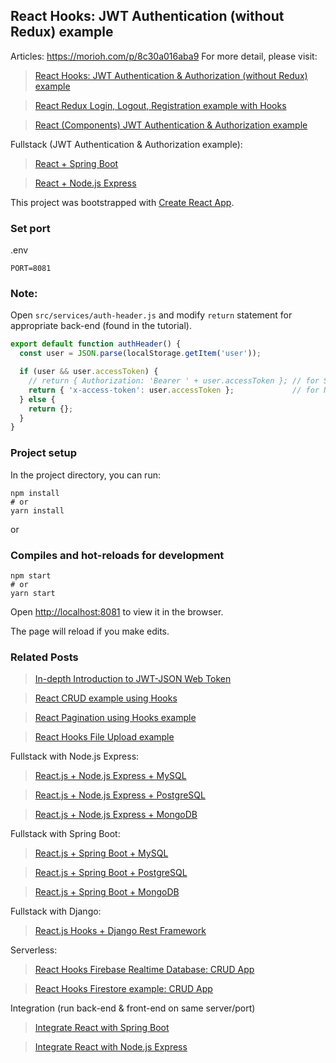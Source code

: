 ## React Hooks: JWT Authentication (without Redux) example
Articles: https://morioh.com/p/8c30a016aba9
For more detail, please visit:
> [React Hooks: JWT Authentication & Authorization (without Redux) example](https://bezkoder.com/react-hooks-jwt-auth/)

> [React Redux Login, Logout, Registration example with Hooks](https://bezkoder.com/react-hooks-redux-login-registration-example/)

> [React (Components) JWT Authentication & Authorization example](https://bezkoder.com/react-jwt-auth/)

Fullstack (JWT Authentication & Authorization example):
> [React + Spring Boot](https://bezkoder.com/spring-boot-react-jwt-auth/)

> [React + Node.js Express](https://bezkoder.com/react-express-authentication-jwt/)

This project was bootstrapped with [Create React App](https://github.com/facebook/create-react-app).

### Set port
.env
```
PORT=8081
```

### Note:
Open `src/services/auth-header.js` and modify `return` statement for appropriate back-end (found in the tutorial).

```js
export default function authHeader() {
  const user = JSON.parse(localStorage.getItem('user'));

  if (user && user.accessToken) {
    // return { Authorization: 'Bearer ' + user.accessToken }; // for Spring Boot back-end
    return { 'x-access-token': user.accessToken };             // for Node.js Express back-end
  } else {
    return {};
  }
}
```

### Project setup

In the project directory, you can run:

```
npm install
# or
yarn install
```

or

### Compiles and hot-reloads for development

```
npm start
# or
yarn start
```

Open [http://localhost:8081](http://localhost:8081) to view it in the browser.

The page will reload if you make edits.

### Related Posts
> [In-depth Introduction to JWT-JSON Web Token](https://bezkoder.com/jwt-json-web-token/)

> [React CRUD example using Hooks](https://bezkoder.com/react-hooks-crud-axios-api/)

> [React Pagination using Hooks example](https://bezkoder.com/react-pagination-hooks/)

> [React Hooks File Upload example](https://bezkoder.com/react-hooks-file-upload/)

Fullstack with Node.js Express:
> [React.js + Node.js Express + MySQL](https://bezkoder.com/react-node-express-mysql/)

> [React.js + Node.js Express + PostgreSQL](https://bezkoder.com/react-node-express-postgresql/)

> [React.js + Node.js Express + MongoDB](https://bezkoder.com/react-node-express-mongodb-mern-stack/)

Fullstack with Spring Boot:
> [React.js + Spring Boot + MySQL](https://bezkoder.com/react-spring-boot-crud/)

> [React.js + Spring Boot + PostgreSQL](https://bezkoder.com/spring-boot-react-postgresql/)

> [React.js + Spring Boot + MongoDB](https://bezkoder.com/react-spring-boot-mongodb/)

Fullstack with Django:
> [React.js Hooks + Django Rest Framework](https://bezkoder.com/django-react-hooks/)

Serverless:
> [React Hooks Firebase Realtime Database: CRUD App ](https://bezkoder.com/react-firebase-hooks-crud/)

> [React Hooks Firestore example: CRUD App](https://bezkoder.com/react-hooks-firestore/)

Integration (run back-end & front-end on same server/port)
> [Integrate React with Spring Boot](https://bezkoder.com/integrate-reactjs-spring-boot/)

> [Integrate React with Node.js Express](https://bezkoder.com/integrate-react-express-same-server-port/)
